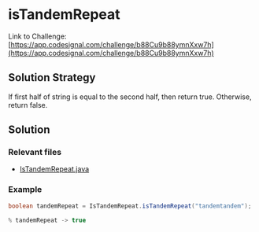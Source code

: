 # isTandemRepeat

Link to Challenge: [https://app.codesignal.com/challenge/b88Cu9b88ymnXxw7h](https://app.codesignal.com/challenge/b88Cu9b88ymnXxw7h)

## Solution Strategy

If first half of string is equal to the second half, then return true. Otherwise, return false.

## Solution

### Relevant files

* [IsTandemRepeat.java](https://github.com/jimmynguyen/codefights/blob/master/isTandemRepeat/IsTandemRepeat.java)

### Example

```java
boolean tandemRepeat = IsTandemRepeat.isTandemRepeat("tandemtandem");

% tandemRepeat -> true
```

